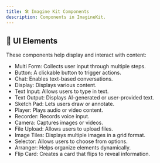 ```yaml
---
title: 🛠️ Imagine Kit Components
description: Components in ImagineKit.
---
```


## 🎨 UI Elements

These components help display and interact with content:
- Multi Form: Collects user input through multiple steps.
- Button: A clickable button to trigger actions.
- Chat: Enables text-based conversations.
- Display: Displays various content.
- Text Input: Allows users to type in text.
- Text Output: Displays AI-generated or user-provided text.
- Sketch Pad: Lets users draw or annotate.
- Player: Plays audio or video content.
- Recorder: Records voice input.
- Camera: Captures images or videos.
- File Upload: Allows users to upload files.
- Image Tiles: Displays multiple images in a grid format.
- Selector: Allows users to choose from options.
- Arranger: Helps organize elements dynamically.
- Flip Card: Creates a card that flips to reveal information.
